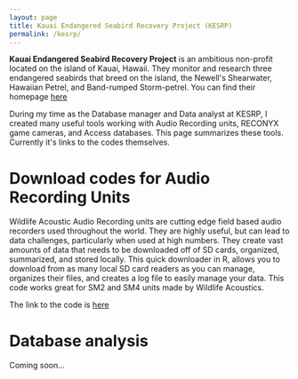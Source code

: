 ```yaml
---
layout: page
title: Kauai Endangered Seabird Recovery Project (KESRP)
permalink: /kesrp/
---
```


**Kauai Endangered Seabird Recovery Project** is an ambitious non-profit located on the island of Kauai, Hawaii. They monitor and research three endangered seabirds that breed on the island, the Newell's Shearwater, Hawaiian Petrel, and Band-rumped Storm-petrel. You can find their homepage [here](http://kauaiseabirdproject.org/)  

During my time as the Database manager and Data analyst at KESRP, I created many useful tools working with Audio Recording units, RECONYX game cameras, and Access databases. This page summarizes these tools. Currently it's links to the codes themselves. 

# Download codes for Audio Recording Units 
Wildlife Acoustic Audio Recording units are cutting edge field based audio recorders used throughout the world. They are highly useful, but can lead to data challenges, particularly when used at high numbers. They create vast amounts of data that needs to be downloaded off of SD cards, organized, summarized, and stored locally. This quick downloader in R, allows you to download from as many local SD card readers as you can manage, organizes their files, and creates a log file to easily manage your data. This code works great for SM2 and SM4 units made by Wildlife Acoustics.

The link to the code is [here](https://github.com/birderboone/KESRP-Tools/blob/master/sm_downloader.R)  
# Database analysis
Coming soon...
